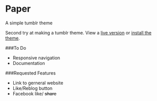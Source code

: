 Paper
=====

A simple tumblr theme

Second try at making a tumblr theme. View a [live version](http://papertheme.tumblr.com/) or [install the theme](https://www.tumblr.com/theme/38875).

###To Do
- Responsive navigation
- Documentation


###Requested Features
- Link to gerneral website
- Like/Reblog button
- Facebook like/ ~~share~~

